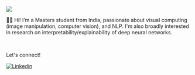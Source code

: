 <img src="https://miro.medium.com/max/1000/1*Wif1a4KqFHzVI40QOzbQKQ.png">
<br>

👋🏼 Hi! I’m a Masters student from India, passionate about visual computing (image manipulation, computer vision), and NLP. I'm also broadly interested in research on interpretability/explainability of deep neural networks. 

<br>

Let's connect!

<a href="https://www.linkedin.com/in/nazianafis/">
  <img
    alt="Linkedin"
    src="https://img.shields.io/badge/linkedin-0077B5?logo=linkedin&logoColor=white&style=for-the-badge"
  />
</a>

<br>

<!-- ![](https://github-readme-stats.vercel.app/api?username=nazianafis&count_private=true&show_icons=true&theme=radical&border_radius=0&layout=compact) -->

<!-- ![Activity Graph](https://activity-graph.herokuapp.com/graph?username=nazianafis&theme=github) -->

<!-- <img src="https://github-profile-trophy.vercel.app/?username=nazianafis&column=7&theme=onedark" /> -->


